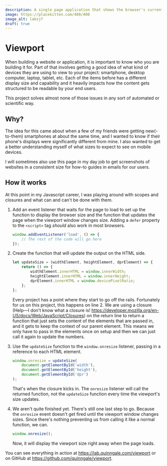 ```yaml
---
description: A single page application that shows the browser's current viewport size.
image: https://placekitten.com/400/400
image_alt: laksjf
draft: true
---
```


# Viewport

When building a website or application, it is important to know who you are building it for. Part of that involves getting a good idea of what kind of devices they are using to view to your project: smartphone, desktop computer, laptop, tablet, etc. Each of the items before has a different display size and capability and it heavily impacts how the content gets structured to be readable by your end users.

This project solves almost none of those issues in any sort of automated or scientific way.

## Why?

The idea for this came about when a few of my friends were getting new(-to-them) smartphones at about the same time, and I wanted to know if their phone's displays were significantly different from mine. I also wanted to get a better understanding myself of what sizes to expect to see on mobile devices.

I will sometimes also use this page in my day job to get screenshots of websites in a consistent size for how-to guides in emails for our users.

## How it works

At this point in my Javascript career, I was playing around with scopes and closures and what can and can't be done with them.

1. Add an event listener that waits for the page to load to set up the function to display the browser size and the function that updates the page when the viewport window changes size. Adding a `defer` property to the `<script>` tag _should_ also work in most browsers.
    ```js
    window.addEventListener('load', () => {
    	// The rest of the code will go here
    });
    ```
2. Create the function that will update the output on the HTML side.

    ```js
    let updateSize = (widthElement, heightElement, dprElement) => { 
    	return () => {
    		widthElement.innerHTML = window.innerWidth;
    		heightElement.innerHTML = window.innerHeight;
    		dprElement.innerHTML = window.devicePixelRatio;
    	};
    };
    ```

    Every project has a point where they start to go off the rails. Fortunately for us on this project, this happens on line 2. We are using a closure (Help—I don't know what a closure is! https://developer.mozilla.org/en-US/docs/Web/JavaScript/Closures) on the return line to return a function that just sets the content of the elements that are passed in, and it gets to keep the context of our parent element. This means we only have to pass in the elements once on setup and then we can just call it again to update the numbers.

3. Use the `updateSize` function to the `window.onresize` listener, passing in a reference to each HTML element.

    ```js
    window.onresize = updateSize(
        document.getElementById('width'),
        document.getElementById('height'),
        document.getElementById('dpr')
    );
    ```

    That's when the closure kicks in. The `onresize` listener will call the returned function, not the `updateSize` function every time the viewport's size updates.

4. We aren't quite finished yet. There's still one last step to go. Because the `onresize` event doesn't get fired until the viewport window changes sizes. Since there's nothing preventing us from calling it like a normal function, we can.
    ```js
    window.onresize();
    ```
    Now, it will display the viewport size right away when the page loads.

You can see everything in action at https://lab.quinngale.com/viewport or on GitHub at https://github.com/quinngale/viewport.